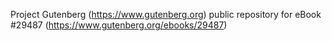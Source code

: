Project Gutenberg (https://www.gutenberg.org) public repository for eBook #29487 (https://www.gutenberg.org/ebooks/29487)
